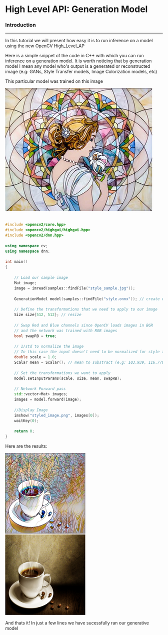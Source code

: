 High Level API: Generation Model
================================

### Introduction
----------------
In this tutorial we will present how easy it is to run inference on a model using the new OpenCV High_Level_AP

Here is a simple snippet of the code in C++ with which you can run inference on a generation model. It is worth noticing that
by generation model I mean any model who's output is a generated or reconstructed image (e.g: GANs, Style Transfer models,
Image Colorization models, etc)

This particular model was trained on this image


![mosaic image](images/mosaic.jpg)


```cpp

#include <opencv2/core.hpp>
#include <opencv2/highgui/highgui.hpp>
#include <opencv2/dnn.hpp>

using namespace cv;
using namespace dnn;

int main()
{

    // Load our sample image
    Mat image;
    image = imread(samples::findFile("style_sample.jpg"));

    GenerationModel model(samples::findFile("style.onnx")); // create our model

    // Define the transformations that we need to apply to our image
    Size size{512, 512}; // resize

    // Swap Red and Blue channels since OpenCV loads images in BGR
    // and the network was trained with RGB images
    bool swapRB = true;

    // 1/std to normalize the image
    // In this case the input doesn't need to be normalized for style transfer
    double scale = 1.0;
    Scalar mean = Scalar(); // mean to substract (e.g: 103.939, 116.779, 123.68)

    // Set the transformations we want to apply
    model.setInputParams(scale, size, mean, swapRB);

    // Network Forward pass
    std::vector<Mat> images;
    images = model.forward(image);

    //Display Image
    imshow("styled_image.png", images[0]);
    waitKey(0);

    return 0;
}
```

Here are the results:

<p float="left">
<img src="images/styled_image.png" width="256" height="256"/> <img src="images/coffe_cup.jpg" width="256" height="256"/>
</p>
And thats it! In just a few lines we have sucessfully ran our generative model
